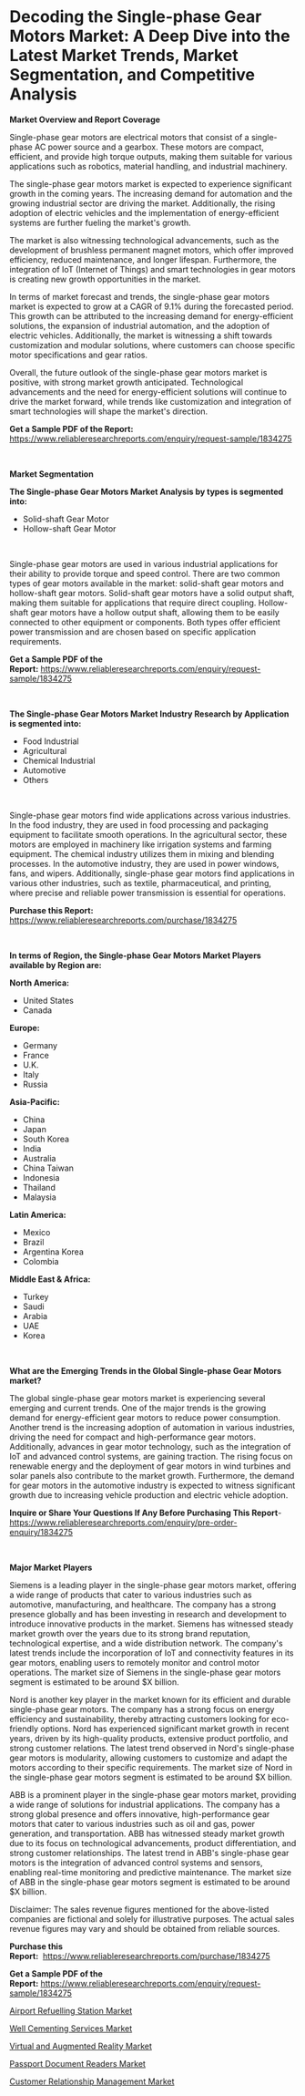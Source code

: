 <p><h1>Decoding the Single-phase Gear Motors Market: A Deep Dive into the Latest Market Trends, Market Segmentation, and Competitive Analysis</h1></p><p><strong>Market Overview and Report Coverage</strong></p>
<p><p>Single-phase gear motors are electrical motors that consist of a single-phase AC power source and a gearbox. These motors are compact, efficient, and provide high torque outputs, making them suitable for various applications such as robotics, material handling, and industrial machinery. </p><p>The single-phase gear motors market is expected to experience significant growth in the coming years. The increasing demand for automation and the growing industrial sector are driving the market. Additionally, the rising adoption of electric vehicles and the implementation of energy-efficient systems are further fueling the market's growth.</p><p>The market is also witnessing technological advancements, such as the development of brushless permanent magnet motors, which offer improved efficiency, reduced maintenance, and longer lifespan. Furthermore, the integration of IoT (Internet of Things) and smart technologies in gear motors is creating new growth opportunities in the market.</p><p>In terms of market forecast and trends, the single-phase gear motors market is expected to grow at a CAGR of 9.1% during the forecasted period. This growth can be attributed to the increasing demand for energy-efficient solutions, the expansion of industrial automation, and the adoption of electric vehicles. Additionally, the market is witnessing a shift towards customization and modular solutions, where customers can choose specific motor specifications and gear ratios.</p><p>Overall, the future outlook of the single-phase gear motors market is positive, with strong market growth anticipated. Technological advancements and the need for energy-efficient solutions will continue to drive the market forward, while trends like customization and integration of smart technologies will shape the market's direction.</p></p>
<p><strong>Get a Sample PDF of the Report:</strong> <a href="https://www.reliableresearchreports.com/enquiry/request-sample/1834275">https://www.reliableresearchreports.com/enquiry/request-sample/1834275</a></p>
<p>&nbsp;</p>
<p><strong>Market Segmentation</strong></p>
<p><strong>The Single-phase Gear Motors Market Analysis by types is segmented into:</strong></p>
<p><ul><li>Solid-shaft Gear Motor</li><li>Hollow-shaft Gear Motor</li></ul></p>
<p>&nbsp;</p>
<p><p>Single-phase gear motors are used in various industrial applications for their ability to provide torque and speed control. There are two common types of gear motors available in the market: solid-shaft gear motors and hollow-shaft gear motors. Solid-shaft gear motors have a solid output shaft, making them suitable for applications that require direct coupling. Hollow-shaft gear motors have a hollow output shaft, allowing them to be easily connected to other equipment or components. Both types offer efficient power transmission and are chosen based on specific application requirements.</p></p>
<p><strong>Get a Sample PDF of the Report:</strong>&nbsp;<a href="https://www.reliableresearchreports.com/enquiry/request-sample/1834275">https://www.reliableresearchreports.com/enquiry/request-sample/1834275</a></p>
<p>&nbsp;</p>
<p><strong>The Single-phase Gear Motors Market Industry Research by Application is segmented into:</strong></p>
<p><ul><li>Food Industrial</li><li>Agricultural</li><li>Chemical Industrial</li><li>Automotive</li><li>Others</li></ul></p>
<p>&nbsp;</p>
<p><p>Single-phase gear motors find wide applications across various industries. In the food industry, they are used in food processing and packaging equipment to facilitate smooth operations. In the agricultural sector, these motors are employed in machinery like irrigation systems and farming equipment. The chemical industry utilizes them in mixing and blending processes. In the automotive industry, they are used in power windows, fans, and wipers. Additionally, single-phase gear motors find applications in various other industries, such as textile, pharmaceutical, and printing, where precise and reliable power transmission is essential for operations.</p></p>
<p><strong>Purchase this Report:</strong>&nbsp; <a href="https://www.reliableresearchreports.com/purchase/1834275">https://www.reliableresearchreports.com/purchase/1834275</a></p>
<p>&nbsp;</p>
<p><strong>In terms of Region, the Single-phase Gear Motors Market Players available by Region are:</strong></p>
<p>
    <p> <strong> North America: </strong>
        <ul>
            <li>United States</li>
            <li>Canada</li>
        </ul>
        </p> 
    <p> <strong> Europe: </strong>
        <ul>
            <li>Germany</li>
            <li>France</li>
            <li>U.K.</li>
            <li>Italy</li>
            <li>Russia</li>
        </ul>
        </p> 
    <p> <strong> Asia-Pacific: </strong>
        <ul>
            <li>China</li>
            <li>Japan</li>
            <li>South Korea</li>
            <li>India</li>
            <li>Australia</li>
            <li>China Taiwan</li>
            <li>Indonesia</li>
            <li>Thailand</li>
            <li>Malaysia</li>
        </ul>
        </p> 
    <p> <strong> Latin America: </strong>
        <ul>
            <li>Mexico</li>
            <li>Brazil</li>
            <li>Argentina Korea</li>
            <li>Colombia</li>
        </ul>
        </p> 
    <p> <strong> Middle East & Africa: </strong>
        <ul>
            <li>Turkey</li>
            <li>Saudi</li>
            <li>Arabia</li>
            <li>UAE</li>
            <li>Korea</li>
        </ul>
    </p>
    </p>
<p>&nbsp;</p>
<p><strong>What are the Emerging Trends in the Global Single-phase Gear Motors market?</strong></p>
<p><p>The global single-phase gear motors market is experiencing several emerging and current trends. One of the major trends is the growing demand for energy-efficient gear motors to reduce power consumption. Another trend is the increasing adoption of automation in various industries, driving the need for compact and high-performance gear motors. Additionally, advances in gear motor technology, such as the integration of IoT and advanced control systems, are gaining traction. The rising focus on renewable energy and the deployment of gear motors in wind turbines and solar panels also contribute to the market growth. Furthermore, the demand for gear motors in the automotive industry is expected to witness significant growth due to increasing vehicle production and electric vehicle adoption.</p></p>
<p><strong>Inquire or Share Your Questions If Any Before Purchasing This Report</strong>- <a href="https://www.reliableresearchreports.com/enquiry/pre-order-enquiry/1834275">https://www.reliableresearchreports.com/enquiry/pre-order-enquiry/1834275</a></p>
<p>&nbsp;</p>
<p><strong>Major Market Players</strong></p>
<p><p>Siemens is a leading player in the single-phase gear motors market, offering a wide range of products that cater to various industries such as automotive, manufacturing, and healthcare. The company has a strong presence globally and has been investing in research and development to introduce innovative products in the market. Siemens has witnessed steady market growth over the years due to its strong brand reputation, technological expertise, and a wide distribution network. The company's latest trends include the incorporation of IoT and connectivity features in its gear motors, enabling users to remotely monitor and control motor operations. The market size of Siemens in the single-phase gear motors segment is estimated to be around $X billion.</p><p>Nord is another key player in the market known for its efficient and durable single-phase gear motors. The company has a strong focus on energy efficiency and sustainability, thereby attracting customers looking for eco-friendly options. Nord has experienced significant market growth in recent years, driven by its high-quality products, extensive product portfolio, and strong customer relations. The latest trend observed in Nord's single-phase gear motors is modularity, allowing customers to customize and adapt the motors according to their specific requirements. The market size of Nord in the single-phase gear motors segment is estimated to be around $X billion.</p><p>ABB is a prominent player in the single-phase gear motors market, providing a wide range of solutions for industrial applications. The company has a strong global presence and offers innovative, high-performance gear motors that cater to various industries such as oil and gas, power generation, and transportation. ABB has witnessed steady market growth due to its focus on technological advancements, product differentiation, and strong customer relationships. The latest trend in ABB's single-phase gear motors is the integration of advanced control systems and sensors, enabling real-time monitoring and predictive maintenance. The market size of ABB in the single-phase gear motors segment is estimated to be around $X billion.</p><p>Disclaimer: The sales revenue figures mentioned for the above-listed companies are fictional and solely for illustrative purposes. The actual sales revenue figures may vary and should be obtained from reliable sources.</p></p>
<p><strong>Purchase this Report:</strong>&nbsp;&nbsp;<a href="https://www.reliableresearchreports.com/purchase/1834275">https://www.reliableresearchreports.com/purchase/1834275</a></p>
<p></p>
<p><strong>Get a Sample PDF of the Report:</strong>&nbsp;<a href="https://www.reliableresearchreports.com/enquiry/request-sample/1834275">https://www.reliableresearchreports.com/enquiry/request-sample/1834275</a></p>
<p><p><a href="https://github.com/lilstefpacute/Market-Research-Report-List-2/blob/main/airport-refuelling-station-market.md">Airport Refuelling Station Market</a></p><p><a href="https://medium.com/@anamariaagolli86/well-cementing-services-market-report-reveals-the-latest-trends-and-growth-opportunities-of-this-4e8c1344ace3">Well Cementing Services Market</a></p><p><a href="https://medium.com/@anamariaagolli86/decoding-virtual-and-augmented-reality-market-metrics-market-share-trends-and-growth-patterns-8d1c46817f01">Virtual and Augmented Reality Market</a></p><p><a href="https://github.com/rexevange/Market-Research-Report-List-2/blob/main/passport-document-readers-market.md">Passport Document Readers Market</a></p><p><a href="https://medium.com/@anamariaagolli86/customer-relationship-management-market-analysis-its-cagr-market-segmentation-and-global-industry-09852fb933b0">Customer Relationship Management Market</a></p></p>